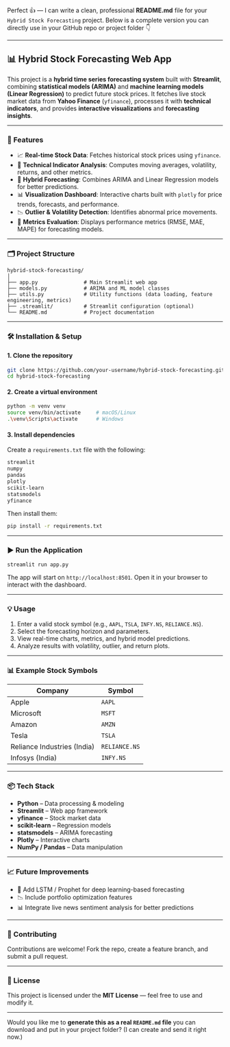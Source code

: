 Perfect 👍 — I can write a clean, professional **README.md** file for your `Hybrid Stock Forecasting` project. Below is a complete version you can directly use in your GitHub repo or project folder 👇

---

## 📊 Hybrid Stock Forecasting Web App

This project is a **hybrid time series forecasting system** built with **Streamlit**, combining **statistical models (ARIMA)** and **machine learning models (Linear Regression)** to predict future stock prices.
It fetches live stock market data from **Yahoo Finance** (`yfinance`), processes it with **technical indicators**, and provides **interactive visualizations** and **forecasting insights**.

---

### 🚀 Features

* 📈 **Real-time Stock Data**: Fetches historical stock prices using `yfinance`.
* 🔎 **Technical Indicator Analysis**: Computes moving averages, volatility, returns, and other metrics.
* 🧠 **Hybrid Forecasting**: Combines ARIMA and Linear Regression models for better predictions.
* 📊 **Visualization Dashboard**: Interactive charts built with `plotly` for price trends, forecasts, and performance.
* 📉 **Outlier & Volatility Detection**: Identifies abnormal price movements.
* 🧪 **Metrics Evaluation**: Displays performance metrics (RMSE, MAE, MAPE) for forecasting models.

---

### 🗂️ Project Structure

```
hybrid-stock-forecasting/
│
├── app.py               # Main Streamlit web app
├── models.py            # ARIMA and ML model classes
├── utils.py             # Utility functions (data loading, feature engineering, metrics)
├── .streamlit/          # Streamlit configuration (optional)
└── README.md            # Project documentation
```

---

### 🛠️ Installation & Setup

#### 1. Clone the repository

```bash
git clone https://github.com/your-username/hybrid-stock-forecasting.git
cd hybrid-stock-forecasting
```

#### 2. Create a virtual environment

```bash
python -m venv venv
source venv/bin/activate     # macOS/Linux
.\venv\Scripts\activate      # Windows
```

#### 3. Install dependencies

Create a `requirements.txt` file with the following:

```txt
streamlit
numpy
pandas
plotly
scikit-learn
statsmodels
yfinance
```

Then install them:

```bash
pip install -r requirements.txt
```

---

### ▶️ Run the Application

```bash
streamlit run app.py
```

The app will start on `http://localhost:8501`.
Open it in your browser to interact with the dashboard.

---

### 💡 Usage

1. Enter a valid stock symbol (e.g., `AAPL`, `TSLA`, `INFY.NS`, `RELIANCE.NS`).
2. Select the forecasting horizon and parameters.
3. View real-time charts, metrics, and hybrid model predictions.
4. Analyze results with volatility, outlier, and return plots.

---

### 📊 Example Stock Symbols

| Company                     | Symbol        |
| --------------------------- | ------------- |
| Apple                       | `AAPL`        |
| Microsoft                   | `MSFT`        |
| Amazon                      | `AMZN`        |
| Tesla                       | `TSLA`        |
| Reliance Industries (India) | `RELIANCE.NS` |
| Infosys (India)             | `INFY.NS`     |

---

### 📦 Tech Stack

* **Python** – Data processing & modeling
* **Streamlit** – Web app framework
* **yfinance** – Stock market data
* **scikit-learn** – Regression models
* **statsmodels** – ARIMA forecasting
* **Plotly** – Interactive charts
* **NumPy / Pandas** – Data manipulation

---

### 📈 Future Improvements

* 🔮 Add LSTM / Prophet for deep learning-based forecasting
* 📉 Include portfolio optimization features
* 📊 Integrate live news sentiment analysis for better predictions

---

### 🤝 Contributing

Contributions are welcome!
Fork the repo, create a feature branch, and submit a pull request.

---

### 📜 License

This project is licensed under the **MIT License** — feel free to use and modify it.

---

Would you like me to **generate this as a real `README.md` file** you can download and put in your project folder? (I can create and send it right now.)
